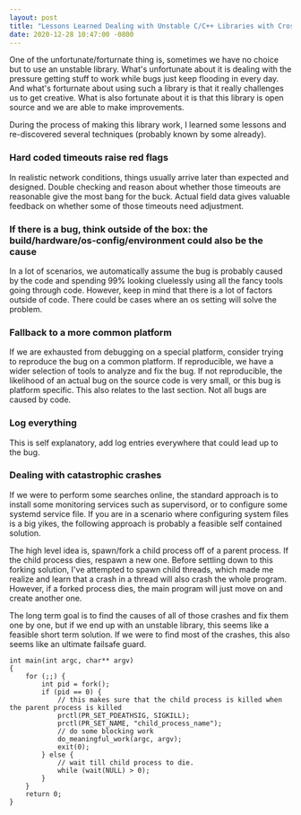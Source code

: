 ```yaml
---
layout: post
title: "Lessons Learned Dealing with Unstable C/C++ Libraries with Cross-Platform Builds"
date: 2020-12-28 10:47:00 -0800
---
```


One of the unfortunate/forturnate thing is, sometimes we have no choice but to use an unstable library.
What's unfortunate about it is dealing with the pressure getting stuff to work while bugs just keep flooding in every day.
And what's forturnate about using such a library is that it really challenges us to get creative.
What is also fortunate about it is that this library is open source and we are
able to make improvements.

During the process of making this library work, I learned some lessons and re-discovered several techniques (probably known by some already).

### Hard coded timeouts raise red flags
In realistic network conditions, things usually arrive later than expected
and designed. Double checking and reason about whether those timeouts are
reasonable give the most bang for the buck. Actual field data gives valuable
feedback on whether some of those timeouts need adjustment.

### If there is a bug, think outside of the box: the build/hardware/os-config/environment could also be the cause
In a lot of scenarios, we automatically assume the bug is probably caused by the code and spending 99% looking cluelessly
using all the fancy tools going through code. However, keep in mind that there
is a lot of factors outside of code. There could be cases where an os setting will solve the problem.

### Fallback to a more common platform
If we are exhausted from debugging on a special platform, consider trying to reproduce
the bug on a common platform. If reproducible, we have a wider selection of tools to analyze and fix the bug. 
If not reproducible, the likelihood of an actual bug on the source code is very small, or this bug is platform specific.
This also relates to the last section. Not all bugs are caused by code.

### Log everything
This is self explanatory, add log entries everywhere that could lead up to the bug.

### Dealing with catastrophic crashes
If we were to perform some searches online, the standard approach is to
install some monitoring services such as supervisord, or to configure some
systemd service file. If you are in a scenario where configuring system files
is a big yikes, the following approach is probably a feasible self contained solution.

The high level idea is, spawn/fork a child process off of a parent process. If the
child process dies, respawn a new one. Before settling down to this forking
solution, I've attempted to spawn child threads, which made me realize and
learn that a crash in a thread will also crash the whole program. However, if a
forked process dies, the main program will just move on and create another one.

The long term goal is to find the causes of all of those crashes and fix them one by one, but if we end up with an
unstable library, this seems like a feasible short term solution. If we were to
find most of the crashes, this also seems like an ultimate failsafe guard. 

```
int main(int argc, char** argv)
{
    for (;;) {
        int pid = fork();
        if (pid == 0) {
            // this makes sure that the child process is killed when the parent process is killed
            prctl(PR_SET_PDEATHSIG, SIGKILL);
            prctl(PR_SET_NAME, "child_process_name");
            // do some blocking work
            do_meaningful_work(argc, argv);
            exit(0);
        } else {
            // wait till child process to die.
            while (wait(NULL) > 0);
        }
    }
    return 0;
}
```
